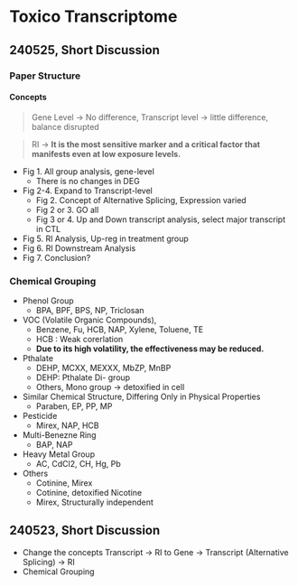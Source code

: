 # Toxico Transcriptome

## 240525, Short Discussion

### Paper Structure

#### Concepts

> Gene Level -> No difference, Transcript level -> little difference, balance disrupted

> RI -> **It is the most sensitive marker and a critical factor that manifests even at low exposure levels.**

* Fig 1. All group analysis, gene-level&#x20;
  * There is no changes in DEG
* Fig 2-4. Expand to Transcript-level
  * Fig 2. Concept of Alternative Splicing, Expression varied
  * Fig 2 or 3. GO all
  * Fig 3 or 4. Up and Down transcript analysis, select major transcript in CTL
* Fig 5. RI Analysis, Up-reg in treatment group
* Fig 6. RI Downstream Analysis
* Fig 7. Conclusion?

### Chemical Grouping

* Phenol Group
  * BPA, BPF, BPS, NP, Triclosan
* VOC (Volatile Organic Compounds),
  * Benzene, Fu, HCB, NAP, Xylene, Toluene, TE
  * HCB : Weak corerlation
  * **Due to its high volatility, the effectiveness may be reduced.**
* Pthalate
  * DEHP, MCXX, MEXXX, MbZP, MnBP
  * DEHP: Pthalate Di- group
  * Others, Mono group -> detoxified in cell
* Similar Chemical Structure, Differing Only in Physical Properties
  * Paraben, EP, PP, MP
* Pesticide
  * Mirex, NAP, HCB
* Multi-Benezne Ring&#x20;
  * BAP, NAP
* Heavy Metal Group
  * AC, CdCl2, CH, Hg, Pb
* Others
  * Cotinine, Mirex
  * Cotinine, detoxified Nicotine
  * Mirex, Structurally independent



## 240523, Short Discussion

* Change the concepts Transcript -> RI to Gene -> Transcript (Alternative Splicing) -> RI
* Chemical Grouping
